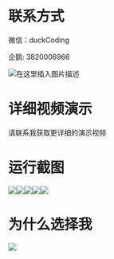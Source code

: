 # 联系方式

微信：duckCoding

企鹅: 3820006966

![在这里插入图片描述](http://upload.cxycsx.vip/91ab4bcb4f2c4c6db86365bb6d6e9c62.jpeg)

# 详细视频演示

请联系我获取更详细的演示视频

# 运行截图

![](http://www.bysj52.com/uploadfile/ueditor/image/202306/%E6%AF%95%E8%AE%BEssm539%E5%9C%A8%E7%BA%BF%E7%82%B9%E6%AD%8C%E7%B3%BB%E7%BB%9F%E7%9A%84+vue%E6%AF%95%E4%B8%9A%E8%AE%BE%E8%AE%A1/5.png)![](http://www.bysj52.com/uploadfile/ueditor/image/202306/%E6%AF%95%E8%AE%BEssm539%E5%9C%A8%E7%BA%BF%E7%82%B9%E6%AD%8C%E7%B3%BB%E7%BB%9F%E7%9A%84+vue%E6%AF%95%E4%B8%9A%E8%AE%BE%E8%AE%A1/2.png)![](http://www.bysj52.com/uploadfile/ueditor/image/202306/%E6%AF%95%E8%AE%BEssm539%E5%9C%A8%E7%BA%BF%E7%82%B9%E6%AD%8C%E7%B3%BB%E7%BB%9F%E7%9A%84+vue%E6%AF%95%E4%B8%9A%E8%AE%BE%E8%AE%A1/1.png)![](http://www.bysj52.com/uploadfile/ueditor/image/202306/%E6%AF%95%E8%AE%BEssm539%E5%9C%A8%E7%BA%BF%E7%82%B9%E6%AD%8C%E7%B3%BB%E7%BB%9F%E7%9A%84+vue%E6%AF%95%E4%B8%9A%E8%AE%BE%E8%AE%A1/3.png)![](http://www.bysj52.com/uploadfile/ueditor/image/202306/%E6%AF%95%E8%AE%BEssm539%E5%9C%A8%E7%BA%BF%E7%82%B9%E6%AD%8C%E7%B3%BB%E7%BB%9F%E7%9A%84+vue%E6%AF%95%E4%B8%9A%E8%AE%BE%E8%AE%A1/4.png)

# 为什么选择我

![](http://upload.cxycsx.vip/%E7%A8%8B%E5%BA%8F%E8%AE%BE%E8%AE%A1.png)

